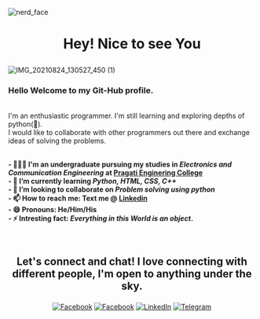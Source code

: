 ![nerd_face](https://user-images.githubusercontent.com/89505668/146149685-d428ca51-e068-4b97-b8c4-830c53c6b4ee.gif)<h1><p align = "center">Hey! Nice to see You</p></h1>
![IMG_20210824_130527_450 (1)](https://user-images.githubusercontent.com/89505668/146146536-8cf3f0b1-b0ff-4146-af25-7d03783dc3c0.png)

<!--
**KarthikKollapureddy/KarthikKollapureddy** is a ✨ _special_ ✨ repository because its `README.md` (this file) appears on your GitHub profile.
-->
<h3> Hello Welcome to my Git-Hub profile.</h3><br>
I'm an enthusiastic programmer. I'm still learning and exploring depths of python(🐍). <br>I would like to collaborate with other programmers out there and exchange ideas of solving the problems.<br>
<br><p><strong>
- 🧑🏻‍🎓 I'm an undergraduate pursuing my studies in<i> Electronics and Communication Engineering</i> at <a href ="https://pragati.ac.in/">Pragati Enginering College</a><br>
- 🌱 I’m currently learning <i>Python, HTML, CSS, C++</i><br>
- 👯 I’m looking to collaborate on<i> Problem solving using python</i><br>
- 📫 How to reach me: <label>Text me @ </label><a href="https://www.linkedin.com/in/karthik-kollapureddy-7939241b0/">Linkedin</a><br>
- 😄 Pronouns: He/Him/His<br>
- ⚡ Intresting fact:<i> Everything in this World is an object</i>.</strong></P>
<br>
<h2><p align = "center"> Let's connect and chat! I love connecting with different people, I'm open to anything under the sky. </p></h2>
<p align = "center">
<a href="https://www.facebook.com/profile.php?id=100006377027735" target="_blank"><img alt="Facebook" src="https://img.shields.io/badge/Facebook-1877F2?style=for-the-badge&logo=facebook&logoColor=white"/></a>
<a href="https://twitter.com/KKollapureddy" target="_blank"><img alt="Facebook" src="https://img.shields.io/badge/Twitter-1DA1F2?style=for-the-badge&logo=twitter&logoColor=white"/></a>
<a href="https://www.linkedin.com/in/karthik-kollapureddy-7939241b0/"" target="_blank"><img alt="LinkedIn" src="https://img.shields.io/badge/LinkedIn-0077B5?style=for-the-badge&logo=linkedin&logoColor=white" /></a>
<a href="https://t.me/KarthikKollapureddy" target="_blank"><img alt="Telegram" src="https://img.shields.io/badge/Telegram-2CA5E0?style=for-the-badge&logo=telegram&logoColor=white"></a></p>                                                                      




